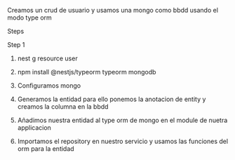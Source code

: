 Creamos un crud de usuario y usamos una mongo como bbdd usando el modo type orm

Steps

Step 1

1. nest g resource user

2. npm install @nestjs/typeorm typeorm mongodb

3. Configuramos mongo

4. Generamos la entidad para ello ponemos la anotacion de entity y creamos la columna en la bbdd

5. Añadimos nuestra entidad al type orm de mongo en el module de nuetra applicacion

6. Importamos el repository en nuestro servicio y usamos las funciones del orm para la entidad
